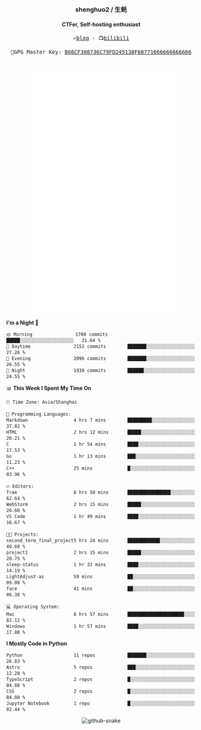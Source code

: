 <h3 align="center"> shenghuo2 / 生蚝 </h3>
<h4 align="center" >CTFer, Self-hosting enthusiast</h3>


<p align="center">
  <samp>
    ✍️<a href="https://blog.shenghuo2.top/">blog</a> -
    📺<a href="https://space.bilibili.com/85894935">bilibili</a>
  </samp>
</p>
<p align="center">
  <samp>
     🔐GPG Master Key: <a align="center" href="https://github.com/shenghuo2.gpg">B66CF308736C79FD245138F68771666666666666</a>
  </samp>
</p>
<br>
<p align="center">
  <a href="https://github.com/shenghuo2">
    <img width="400" align="top" src="https://github.com/shenghuo2/shenghuo2/blob/main/metrics.left.svg" />
  </a>
  <a href="https://github.com/shenghuo2">
    <img width="400" align="top" src="https://github.com/shenghuo2/shenghuo2/blob/main/metrics.right.svg" />
  </a>
</p>


<!--START_SECTION:waka-->
**I'm a Night 🦉** 

```text
🌞 Morning                1708 commits        █████░░░░░░░░░░░░░░░░░░░░   21.64 % 
🌆 Daytime                2152 commits        ███████░░░░░░░░░░░░░░░░░░   27.26 % 
🌃 Evening                2096 commits        ███████░░░░░░░░░░░░░░░░░░   26.55 % 
🌙 Night                  1938 commits        ██████░░░░░░░░░░░░░░░░░░░   24.55 % 
```


📊 **This Week I Spent My Time On** 

```text
🕑︎ Time Zone: Asia/Shanghai

💬 Programming Languages: 
Markdown                 4 hrs 7 mins        █████████░░░░░░░░░░░░░░░░   37.82 % 
HTML                     2 hrs 12 mins       █████░░░░░░░░░░░░░░░░░░░░   20.21 % 
C                        1 hr 54 mins        ████░░░░░░░░░░░░░░░░░░░░░   17.53 % 
Go                       1 hr 13 mins        ███░░░░░░░░░░░░░░░░░░░░░░   11.23 % 
C++                      25 mins             █░░░░░░░░░░░░░░░░░░░░░░░░   03.96 % 

🔥 Editors: 
Trae                     6 hrs 50 mins       ████████████████░░░░░░░░░   62.64 % 
WebStorm                 2 hrs 15 mins       █████░░░░░░░░░░░░░░░░░░░░   20.68 % 
VS Code                  1 hr 49 mins        ████░░░░░░░░░░░░░░░░░░░░░   16.67 % 

🐱‍💻 Projects: 
second_term_final_project5 hrs 24 mins       ████████████░░░░░░░░░░░░░   49.60 % 
project1                 2 hrs 15 mins       █████░░░░░░░░░░░░░░░░░░░░   20.75 % 
sleep-status             1 hr 32 mins        ████░░░░░░░░░░░░░░░░░░░░░   14.19 % 
LightAdjust-as           59 mins             ██░░░░░░░░░░░░░░░░░░░░░░░   09.08 % 
face                     41 mins             ██░░░░░░░░░░░░░░░░░░░░░░░   06.38 % 

💻 Operating System: 
Mac                      8 hrs 57 mins       █████████████████████░░░░   82.12 % 
Windows                  1 hr 57 mins        ████░░░░░░░░░░░░░░░░░░░░░   17.88 % 
```

**I Mostly Code in Python** 

```text
Python                   11 repos            ███████░░░░░░░░░░░░░░░░░░   26.83 % 
Astro                    5 repos             ███░░░░░░░░░░░░░░░░░░░░░░   12.20 % 
TypeScript               2 repos             █░░░░░░░░░░░░░░░░░░░░░░░░   04.88 % 
CSS                      2 repos             █░░░░░░░░░░░░░░░░░░░░░░░░   04.88 % 
Jupyter Notebook         1 repo              █░░░░░░░░░░░░░░░░░░░░░░░░   02.44 % 
```




<!--END_SECTION:waka-->


<div align="center">
  <picture>
    <source media="(prefers-color-scheme: dark)" srcset="https://gist.githubusercontent.com/shenghuo2/bfce20b14ab0484cef03bae6e60e0b3a/raw/github-snake-dark.svg" />
    <source media="(prefers-color-scheme: light)" srcset="https://gist.githubusercontent.com/shenghuo2/bfce20b14ab0484cef03bae6e60e0b3a/raw/github-snake.svg" />
    <img alt="github-snake" src="https://gist.githubusercontent.com/shenghuo2/bfce20b14ab0484cef03bae6e60e0b3a/raw/github-snake.svg" />
  </picture>
</div>

<!--
**shenghuo2/shenghuo2** is a ✨ _special_ ✨ repository because its `README.md` (this file) appears on your GitHub profile.

Here are some ideas to get you started:

- 🔭 I’m currently working on ...
- 🌱 I’m currently learning ...
- 👯 I’m looking to collaborate on ...
- 🤔 I’m looking for help with ...
- 💬 Ask me about ...
- 📫 How to reach me: ...
- 😄 Pronouns: ...
- ⚡ Fun fact: ...
-->
